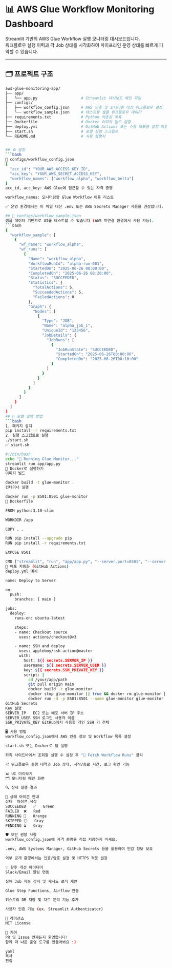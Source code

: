 # 📊 AWS Glue Workflow Monitoring Dashboard

Streamlit 기반의 AWS Glue Workflow 실행 모니터링 대시보드입니다.  
워크플로우 실행 이력과 각 Job 상태를 시각화하여 파이프라인 운영 상태를 빠르게 파악할 수 있습니다.

---

## 🗂️ 프로젝트 구조

```bash
aws-glue-monitoring-app/
├── app/
│   └── app.py                   # Streamlit 대시보드 메인 파일
├── configs/
│   ├── workflow_config.json     # AWS 인증 및 모니터링 대상 워크플로우 설정
│   └── workflow_sample.json     # 테스트용 샘플 워크플로우 데이터
├── requirements.txt             # Python 의존성 목록
├── Dockerfile                   # Docker 이미지 빌드 설정
├── deploy.yml                   # GitHub Actions 또는 수동 배포용 설정 파일
├── start.sh                     # 로컬 실행 스크립트
└── README.md                    # 사용 설명서


## ⚙️ 설정
```bash
🔧 configs/workflow_config.json
{
  "acc_id": "YOUR_AWS_ACCESS_KEY_ID",
  "acc_key": "YOUR_AWS_SECRET_ACCESS_KEY",
  "workflow_names": ["workflow_alpha", "workflow_belta"]
}
acc_id, acc_key: AWS Glue에 접근할 수 있는 자격 증명

workflow_names: 모니터링할 Glue Workflow 이름 리스트

✅ 운영 환경에서는 이 파일 대신 .env 또는 AWS Secrets Manager 사용을 권장합니다.

## 🧪 configs/workflow_sample.json
샘플 데이터 기반으로 UI를 테스트할 수 있습니다 (AWS 미연결 환경에서 사용 가능).
```bash
{
  "workflow_sample": [
    {
      "wf_name": "workflow_alpha",
      "wf_runs": [
        {
          "Name": "workflow_alpha",
          "WorkflowRunId": "alpha-run-001",
          "StartedOn": "2025-06-26 08:00:00",
          "CompletedOn": "2025-06-26 08:20:00",
          "Status": "SUCCEEDED",
          "Statistics": {
            "TotalActions": 5,
            "SucceededActions": 5,
            "FailedActions": 0
          },
          "Graph": {
            "Nodes": [
              {
                "Type": "JOB",
                "Name": "alpha_job_1",
                "UniqueId": "123456",
                "JobDetails": {
                  "JobRuns": [
                    {
                      "JobRunState": "SUCCEEDED",
                      "StartedOn": "2025-06-26T08:00:00",
                      "CompletedOn": "2025-06-26T08:10:00"
                    }
                  ]
                }
              }
            ]
          }
        }
      ]
    }
  ]
}
## 🧪 로컬 실행 방법
```bash
1. 패키지 설치
pip install -r requirements.txt
2. 실행 스크립트로 실행
./start.sh
✅ start.sh

#!/bin/bash
echo "🚀 Running Glue Monitor..."
streamlit run app/app.py
🐳 Docker로 실행하기
이미지 빌드

docker build -t glue-monitor .
컨테이너 실행

docker run -p 8501:8501 glue-monitor
🐳 Dockerfile

FROM python:3.10-slim

WORKDIR /app

COPY . .

RUN pip install --upgrade pip
RUN pip install -r requirements.txt

EXPOSE 8501

CMD ["streamlit", "run", "app/app.py", "--server.port=8501", "--server.address=0.0.0.0"]
🚀 배포 자동화 (GitHub Actions)
deploy.yml 예시

name: Deploy to Server

on:
  push:
    branches: [ main ]

jobs:
  deploy:
    runs-on: ubuntu-latest

    steps:
    - name: Checkout source
      uses: actions/checkout@v3

    - name: SSH and deploy
      uses: appleboy/ssh-action@master
      with:
        host: ${{ secrets.SERVER_IP }}
        username: ${{ secrets.SERVER_USER }}
        key: ${{ secrets.SSH_PRIVATE_KEY }}
        script: |
          cd /your/app/path
          git pull origin main
          docker build -t glue-monitor .
          docker stop glue-monitor || true && docker rm glue-monitor || true
          docker run -d -p 8501:8501 --name glue-monitor glue-monitor
GitHub Secrets
Key	설명
SERVER_IP	EC2 또는 배포 서버 IP 주소
SERVER_USER	SSH 로그인 사용자 이름
SSH_PRIVATE_KEY	GitHub에서 사용할 개인 SSH 키 전체

🖥️ 사용 방법
workflow_config.json에서 AWS 인증 정보 및 Workflow 목록 설정

start.sh 또는 Docker로 앱 실행

좌측 사이드바에서 조회할 실행 수 설정 후 "🚀 Fetch Workflow Runs" 클릭

각 워크플로우 실행 내역과 Job 상태, 시작/종료 시간, 로그 확인 가능

📊 UI 미리보기
🗂️ 모니터링 메인 화면

🔍 상세 실행 결과

🎨 상태 아이콘 안내
상태	아이콘	색상
SUCCEEDED	✅	Green
FAILED	❌	Red
RUNNING	🔄	Orange
SKIPPED	⚪	Gray
PENDING	⏳	Gray

🛡️ 보안 권장 사항
workflow_config.json에 자격 증명을 직접 저장하지 마세요.

.env, AWS Systems Manager, GitHub Secrets 등을 활용하여 민감 정보 보호

외부 공개 환경에서는 인증/암호 설정 및 HTTPS 적용 권장

💡 향후 개선 아이디어
Slack/Email 알림 연동

실패 Job 자동 감지 및 재시도 로직 제안

Glue Step Functions, Airflow 연동

히스토리 DB 저장 및 차트 분석 기능 추가

사용자 인증 기능 (ex. Streamlit Authenticator)

📄 라이선스
MIT License

🙌 기여
PR 및 Issue 언제든지 환영합니다!
함께 더 나은 운영 도구를 만들어봐요 :)

yaml
복사
편집

